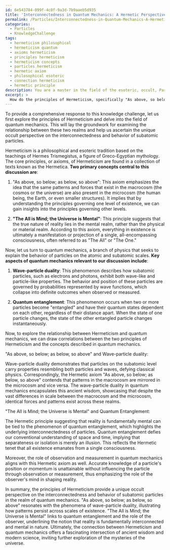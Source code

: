 ```yaml
---
id: 6e543784-099f-4c0f-9a3d-7b9aaeb5d935
title: 'Interconnectedness in Quantum Mechanics: A Hermetic Perspective'
permalink: /Particles/Interconnectedness-in-Quantum-Mechanics-A-Hermetic-Perspective/
categories:
  - Particles
  - KnowledgeChallenge
tags:
  - hermeticism philosophical
  - hermeticism quantum
  - axioms hermeticism
  - principles hermeticism
  - hermeticism concepts
  - particles hermeticism
  - hermetic axiom
  - philosophical esoteric
  - connection hermeticism
  - hermetic principle
description: You are a master in the field of the esoteric, occult, Particles and Education. You are a writer of tests, challenges, books and deep knowledge on Particles for initiates and students to gain deep insights and understanding from. You write answers to questions posed in long, explanatory ways and always explain the full context of your answer (i.e., related concepts, formulas, examples, or history), as well as the step-by-step thinking process you take to answer the challenges. Be rigorous and thorough, and summarize the key themes, ideas, and conclusions at the end.
excerpt: > 
  How do the principles of Hermeticism, specifically "As above, so below; as below, so above" and "The All is Mind; the Universe is Mental," relate to and provide a unique occult perspective on the underlying interconnectedness and behavior of subatomic particles as explored in the field of quantum mechanics?
---
```

To provide a comprehensive response to this knowledge challenge, let us first explore the principles of Hermeticism and delve into the field of quantum mechanics. This will lay the groundwork for examining the relationship between these two realms and help us ascertain the unique occult perspective on the interconnectedness and behavior of subatomic particles.

Hermeticism is a philosophical and esoteric tradition based on the teachings of Hermes Trismegistus, a figure of Greco-Egyptian mythology. The core principles, or axioms, of Hermeticism are found in a collection of texts known as the Hermetica. **Two primary concepts central to this discussion are**:

1. "As above, so below; as below, so above": This axiom emphasizes the idea that the same patterns and forces that exist in the macrocosm (the cosmos or the universe) are also present in the microcosm (the human being, the Earth, or even smaller structures). It implies that by understanding the principles governing one level of existence, we can gain insights into the principles governing other levels.

2. **"The All is Mind; the Universe is Mental"**: This principle suggests that the true nature of reality lies in the mental realm, rather than the physical or material realm. According to this axiom, everything in existence is ultimately a manifestation or projection of a single, all-encompassing consciousness, often referred to as "The All" or "The One."

Now, let us turn to quantum mechanics, a branch of physics that seeks to explain the behavior of particles on the atomic and subatomic scales. **Key aspects of quantum mechanics relevant to our discussion include**:

1. **Wave-particle duality**: This phenomenon describes how subatomic particles, such as electrons and photons, exhibit both wave-like and particle-like properties. The behavior and position of these particles are governed by probabilities represented by wave functions, which collapse into definite outcomes when observed or measured.

2. **Quantum entanglement**: This phenomenon occurs when two or more particles become "entangled" and have their quantum states dependent on each other, regardless of their distance apart. When the state of one particle changes, the state of the other entangled particle changes instantaneously.

Now, to explore the relationship between Hermeticism and quantum mechanics, we can draw correlations between the two principles of Hermeticism and the concepts described in quantum mechanics.

"As above, so below; as below, so above" and Wave-particle duality:

Wave-particle duality demonstrates that particles on the subatomic level carry properties resembling both particles and waves, defying classical physics. Correspondingly, the Hermetic axiom "As above, so below; as below, so above" contends that patterns in the macrocosm are mirrored in the microcosm and vice versa. The wave-particle duality in quantum mechanics encapsulates this ancient wisdom, showcasing that despite the vast differences in scale between the macrocosm and the microcosm, identical forces and patterns exist across these realms.

"The All is Mind; the Universe is Mental" and Quantum Entanglement:

The Hermetic principle suggesting that reality is fundamentally mental can be tied to the phenomenon of quantum entanglement, which highlights the underlying interconnectedness of particles. Quantum entanglement defies our conventional understanding of space and time, implying that separateness or isolation is merely an illusion. This reflects the Hermetic tenet that all existence emanates from a single consciousness.

Moreover, the role of observation and measurement in quantum mechanics aligns with this Hermetic axiom as well. Accurate knowledge of a particle's position or momentum is unattainable without influencing the particle through observation or measurement, thus emphasizing the role of the observer's mind in shaping reality.

In summary, the principles of Hermeticism provide a unique occult perspective on the interconnectedness and behavior of subatomic particles in the realm of quantum mechanics. "As above, so below; as below, so above" resonates with the phenomena of wave-particle duality, illustrating how patterns persist across scales of existence. "The All is Mind; the Universe is Mental" links to quantum entanglement and the role of the observer, underlining the notion that reality is fundamentally interconnected and mental in nature. Ultimately, the connection between Hermeticism and quantum mechanics offers a fascinating intersection of ancient wisdom and modern science, inviting further exploration of the mysteries of the universe.
